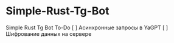 # Simple-Rust-Tg-Bot
Simple Rust Tg Bot
To-Do
[ ] Асинхронные запросы в YaGPT
[ ] Шифрование данных на сервере

